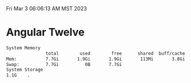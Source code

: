 Fri Mar  3 06:06:13 AM MST 2023

# Angular Twelve

```bash
System Memory
               total        used        free      shared  buff/cache   available
Mem:           7.7Gi       1.9Gi       1.9Gi       113Mi       3.8Gi       5.4Gi
Swap:          7.7Gi          0B       7.7Gi
System Storage
1.1G	.
